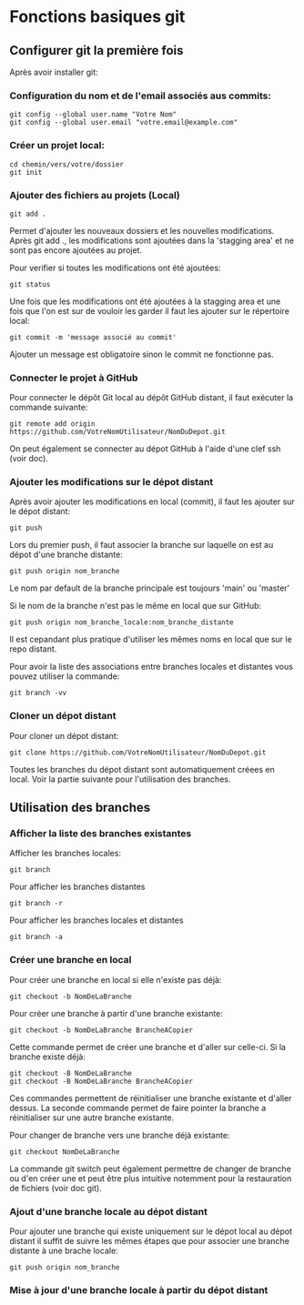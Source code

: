 # Fonctions basiques git

## Configurer git la première fois

Après avoir installer git: 

### Configuration du nom et de l'email associés aus commits:
```
git config --global user.name "Votre Nom"
git config --global user.email "votre.email@example.com"
```

### Créer un projet local:
```
cd chemin/vers/votre/dossier
git init
```

### Ajouter des fichiers au projets (Local)
```
git add . 
```

Permet d'ajouter les nouveaux dossiers et les nouvelles modifications.
Après git add ., les modifications sont ajoutées dans la 'stagging area' et ne sont pas encore 
ajoutées au projet.

Pour verifier si toutes les modifications ont été ajoutées:

```
git status 
```

Une fois que les modifications ont été ajoutées à la stagging area et une fois que l'on est sur
de vouloir les garder il faut les ajouter sur le répertoire local:

```
git commit -m 'message associé au commit'
```

Ajouter un message est obligatoire sinon le commit ne fonctionne pas. 

### Connecter le projet à GitHub
Pour connecter le dépôt Git local au dépôt GitHub distant, il faut exécuter la commande suivante:

```
git remote add origin https://github.com/VotreNomUtilisateur/NomDuDepot.git 
```

On peut également se connecter au dépot GitHub à l'aide d'une clef ssh (voir doc).

### Ajouter les modifications sur le dépot distant 
Après avoir ajouter les modifications en local (commit), il faut les ajouter sur le dépot distant:
```
git push 
```

Lors du premier push, il faut associer la branche sur laquelle on est au dépot d'une branche distante:
```
git push origin nom_branche
```

Le nom par default de la branche principale est toujours 'main' ou 'master'

Si le nom de la branche n'est pas le même en local que sur GitHub:
```
git push origin nom_branche_locale:nom_branche_distante
```

Il est cepandant plus pratique d'utiliser les mêmes noms en local que sur le repo distant. 

Pour avoir la liste des associations entre branches locales et distantes vous pouvez utiliser la commande:
```
git branch -vv
```

### Cloner un dépot distant
Pour cloner un dépot distant:
```
git clone https://github.com/VotreNomUtilisateur/NomDuDepot.git
```

Toutes les branches du dépot distant sont automatiquement créees en local. Voir la partie suivante pour 
l'utilisation des branches. 


## Utilisation des branches

### Afficher la liste des branches existantes
Afficher les branches locales:
```
git branch 
```

Pour afficher les branches distantes 
```
git branch -r
```

Pour afficher les branches locales et distantes 
```
git branch -a 
```

### Créer une branche en local
Pour créer une branche en local si elle n'existe pas déjà:
```
git checkout -b NomDeLaBranche
```

Pour créer une branche à partir d'une branche existante:
```
git checkout -b NomDeLaBranche BrancheACopier
```

Cette commande permet de créer une branche et d'aller sur celle-ci.
Si la branche existe déjà:
```
git checkout -B NomDeLaBranche
git checkout -B NomDeLaBranche BrancheACopier
```

Ces commandes permettent de réinitialiser une branche existante et d'aller dessus.
La seconde commande permet de faire pointer la branche a réinitialiser sur une autre 
branche existante. 

Pour changer de branche vers une branche déjà existante:
```
git checkout NomDeLaBranche 
```

La commande git switch peut également permettre de changer de branche ou d'en créer une et 
peut être plus intuitive notemment pour la restauration de fichiers (voir doc git).

### Ajout d'une branche locale au dépot distant

Pour ajouter une branche qui existe uniquement sur le dépot local au dépot distant il suffit 
de suivre les mêmes étapes que pour associer une branche distante à une brache locale: 
```
git push origin nom_branche
```

### Mise à jour d'une branche locale à partir du dépot distant







